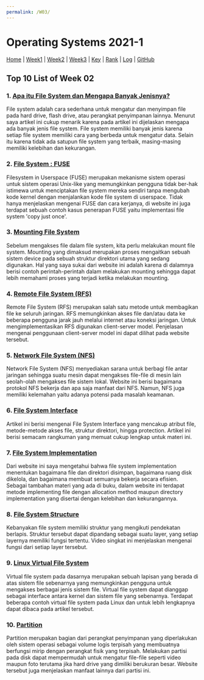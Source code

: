 ```yaml
---
permalink: /W03/
---
```

# Operating Systems 2021-1
[Home](../) |
[Week1](../W01/) |
[Week2](../W02/) |
[Week3](../W03/) |
[Key](../TXT/mypubkey.txt) |
[Rank](../TXT/myrank.txt) |
[Log](../TXT/mylog.txt) |
[GitHub](https://github.com/novihdn/os211)

## Top 10 List of Week 02

### 1. [Apa itu File System dan Mengapa Banyak Jenisnya?](https://www.pintarkomputer.com/penjelasan-apa-itu-file-system-dan-mengapa-banyak-jenisnya/)
File system adalah cara sederhana untuk mengatur dan menyimpan file pada hard drive, flash drive, atau perangkat penyimpanan lainnya. Menurut saya artikel ini cukup menarik karena pada artikel ini dijelaskan mengapa ada banyak jenis file system. File system memiliki banyak jenis karena setiap file system memiliki cara yang berbeda untuk mengatur data. Selain itu karena tidak ada satupun file system yang terbaik, masing-masing memiliki kelebihan dan kekurangan.

### 2. [File System : FUSE](http://khyar28.blogspot.com/2015/11/file-system-fuse-implementasi-file.html)
Filesystem in Userspace (FUSE) merupakan mekanisme sistem operasi untuk sistem operasi Unix-like yang memungkinkan pengguna tidak ber-hak istimewa untuk menciptakan file system mereka sendiri tanpa mengubah kode kernel dengan menjalankan kode file system di userspace. Tidak hanya menjelaskan mengenai FUSE dan cara kerjanya, di website ini juga terdapat sebuah contoh kasus penerapan FUSE yaitu implementasi file system 'copy just once'.

### 3. [Mounting File System](https://rafikaamalabar.wordpress.com/2012/07/13/mounting-file-system/)
Sebelum mengakses file dalam file system, kita perlu melakukan mount file system. Mounting yang dimaksud merupakan proses mengaitkan sebuah sistem device pada sebuah struktur direktori utama yang sedang digunakan. Hal yang saya sukai dari website ini adalah karena di dalamnya berisi contoh perintah-perintah dalam melakukan mounting sehingga dapat lebih memahami proses yang terjadi ketika melakukan mounting.

### 4. [Remote File System (RFS)](https://www.geeksforgeeks.org/remote-file-system-rfs-in-file-management/)
Remote File System (RFS) merupakan salah satu metode untuk membagikan file ke seluruh jaringan. RFS memungkinkan akses file dan/atau data ke beberapa pengguna jarak jauh melalui internet atau koneksi jaringan. Untuk mengimplementasikan RFS digunakan client-server model. Penjelasan mengenai penggunaan client-server model ini dapat dilihat pada website tersebut.

### 5. [Network File System (NFS)](https://medium.com/mtiakakom/network-file-system-nfs-f1a14b7b33e2)
Network File System (NFS) menyediakan sarana untuk berbagi file antar jaringan sehingga suatu mesin dapat mengakses file-file di mesin lain seolah-olah mengakses file sistem lokal. Website ini berisi bagaimana protokol NFS bekerja dan apa saja manfaat dari NFS. Namun, NFS juga memiliki kelemahan yaitu adanya potensi pada masalah keamanan.

### 6. [File System Interface](https://fajar96artikel.blogspot.com/2016/11/sistem-operasi-chapter-12-file-system.html)
Artikel ini berisi mengenai File System Interface yang mencakup atribut file, metode-metode akses file, struktur direktori, hingga protection. Artikel ini berisi semacam rangkuman yang memuat cukup lengkap untuk materi ini.

### 7. [File System Implementation](https://gcallah.github.io/OperatingSystems/FileImplementation.html#:~:text=File%20system%20implementation%20defines%20how,everything%20work%20efficiently%20and%20reliably)
Dari website ini saya mengetahui bahwa file system implementation menentukan bagaimana file dan direktori disimpan, bagaimana ruang disk dikelola, dan bagaimana membuat semuanya bekerja secara efisien. Sebagai tambahan materi yang ada di buku, dalam website ini terdapat metode implementing file dengan allocation method maupun directory implementation yang disertai dengan kelebihan dan kekurangannya.

### 8. [File System Structure](https://www.youtube.com/watch?v=2MlaqSmklhM)
Kebanyakan file system memiliki struktur yang mengikuti pendekatan berlapis. Struktur tersebut dapat dipandang sebagai suatu layer, yang setiap layernya memiliki fungsi tertentu. Video singkat ini menjelaskan mengenai fungsi dari setiap layer tersebut.

### 9. [Linux Virtual File System](https://likegeeks.com/linux-virtual-file-system/#:~:text=The%20Linux%20virtual%20file%20system,and%20the%20actual%20file%20system)
Virtual file system pada dasarnya merupakan sebuah lapisan yang berada di atas sistem file sebenarnya yang memungkinkan pengguna untuk mengakses berbagai jenis sistem file. Virtual file system dapat dianggap sebagai interface antara kernel dan sistem file yang sebenarnya. Terdapat beberapa contoh virtual file system pada Linux dan untuk lebih lengkapnya dapat dibaca pada artikel tersebut.

### 10. [Partition](https://techterms.com/definition/partition#:~:text=A%20partition%20is%20a%20section,with%20one%20or%20more%20partitions)
Partition merupakan bagian dari perangkat penyimpanan yang diperlakukan oleh sistem operasi sebagai volume logis terpisah yang membuatnya berfungsi mirip dengan perangkat fisik yang terpisah. Melakukan partisi pada disk dapat mempermudah untuk mengatur file-file seperti video maupun foto terutama jika hard drive yang dimiliki berukuran besar. Website tersebut juga menjelaskan manfaat lainnya dari partisi ini.
